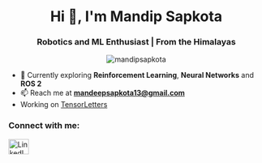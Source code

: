 <h1 align="center">Hi 👋, I'm Mandip Sapkota</h1>
<h3 align="center">Robotics and ML Enthusiast | From the Himalayas</h3>

<p align="center">
  <img src="https://komarev.com/ghpvc/?username=mandipsapkota&label=Profile%20views&color=0e75b6&style=flat" alt="mandipsapkota" />
</p>

- 🌱 Currently exploring **Reinforcement Learning**, **Neural Networks**  and **ROS 2**
- 📫 Reach me at **mandeepsapkota13@gmail.com**
- Working on <a href = "https://www.tensorletters.com"> TensorLetters</a>

<h3>Connect with me:</h3>
<p>
  <a href="https://linkedin.com/in/mandipsapkota" target="_blank">
    <img src="https://raw.githubusercontent.com/rahuldkjain/github-profile-readme-generator/master/src/images/icons/Social/linked-in-alt.svg" alt="LinkedIn" height="30" width="40" />
  </a>
</p>
